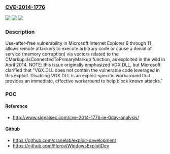 ### [CVE-2014-1776](https://cve.mitre.org/cgi-bin/cvename.cgi?name=CVE-2014-1776)
![](https://img.shields.io/static/v1?label=Product&message=n%2Fa&color=blue)
![](https://img.shields.io/static/v1?label=Version&message=n%2Fa&color=blue)
![](https://img.shields.io/static/v1?label=Vulnerability&message=n%2Fa&color=brighgreen)

### Description

Use-after-free vulnerability in Microsoft Internet Explorer 6 through 11 allows remote attackers to execute arbitrary code or cause a denial of service (memory corruption) via vectors related to the CMarkup::IsConnectedToPrimaryMarkup function, as exploited in the wild in April 2014.  NOTE: this issue originally emphasized VGX.DLL, but Microsoft clarified that "VGX.DLL does not contain the vulnerable code leveraged in this exploit. Disabling VGX.DLL is an exploit-specific workaround that provides an immediate, effective workaround to help block known attacks."

### POC

#### Reference
- http://www.signalsec.com/cve-2014-1776-ie-0day-analysis/

#### Github
- https://github.com/cranelab/exploit-development
- https://github.com/Flerov/WindowsExploitDev

